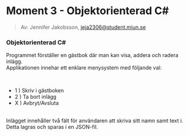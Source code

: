 # Moment 3 - Objektorienterad C#
> Av: Jennifer Jakobsson, jeja2306@student.miun.se

### Objektorienterad C# 

Programmet förställer en gästbok där man kan visa, addera och radera inlägg.
<br>
Applikationen innehar ett enklare menysystem med följande val: 

 <br>
 
- 1 ) Skriv i gästboken
- 2 ) Ta bort inlägg
- X ) Avbryt/Avsluta

<br>
Inlägget innehåller två fält för användaren att skriva sitt namn samt text i. Detta lagras och sparas i en JSON-fil.
